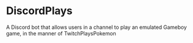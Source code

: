 # DiscordPlays
A Discord bot that allows users in a channel to play an emulated Gameboy game, in the manner of TwitchPlaysPokemon
